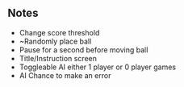 ## Notes
 * Change score threshold
 * ~Randomly place ball
 * Pause for a second before moving ball
 * Title/Instruction screen
 * Toggleable AI either 1 player or 0 player games
 * AI Chance to make an error
